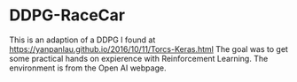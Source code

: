 # DDPG-RaceCar
This is an adaption of a DDPG I found at https://yanpanlau.github.io/2016/10/11/Torcs-Keras.html 
The goal was to get some practical hands on expierence with Reinforcement Learning. The environment is from the Open AI webpage. 
# 
